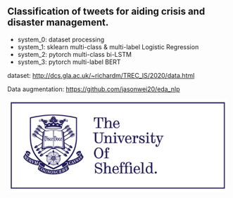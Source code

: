 
## Classification of tweets for aiding crisis and disaster management.

* system_0: dataset processing
* system_1: sklearn multi-class & multi-label Logistic Regression
* system_2: pytorch multi-class bi-LSTM
* system_3: pytorch multi-label BERT 

dataset: http://dcs.gla.ac.uk/~richardm/TREC_IS/2020/data.html

Data augmentation: https://github.com/jasonwei20/eda_nlp

<img src="image/sheffield.png" width="500">
